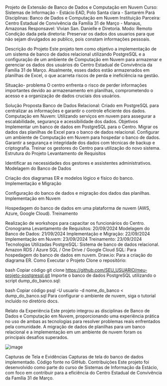Projeto de Extensão de Banco de Dados e Computação em Nuvem
Curso: Sistemas de Informação - Estácio EAD, Polo Santa clara - Santarém Pará
Disciplinas: Banco de Dados e Computação em Nuvem
Instituição Parceira: Centro Estadual de Convivência da Família 31 de Março - Manaus, Amazonas
Responsavel: Vivian San. Danielle e Diretoria. 
Modo: Remoto
Condição dada pela diretoria: Preservar os dados dos usuarios para que não sejam divulgados ao publico, pois constam informações pessoais. 

Descrição do Projeto
Este projeto tem como objetivo a implementação de um sistema de banco de dados relacional utilizando PostgreSQL e a configuração de um ambiente de Computação em Nuvem para armazenar e gerenciar os dados dos usuários do Centro Estadual de Convivência da Família 31 de Março. Atualmente, esses dados estão armazenados em planilhas de Excel, o que acarreta riscos de perda e ineficiência na gestão.

Situação- problema
O centro enfrenta o risco de perder informações importantes devido ao armazenamento em planilhas, comprometendo o acesso e a organização de dados cruciais dos usuários.

Solução Proposta
Banco de Dados Relacional: Criado em PostgreSQL para centralizar as informações e garantir o controle eficiente dos dados.
Computação em Nuvem: Utilizando serviços em nuvem para assegurar a escalabilidade, segurança e acessibilidade dos dados.
Objetivos
Implementar um banco de dados em PostgreSQL para o Centro.
Migrar os dados das planilhas de Excel para o banco de dados relacional.
Configurar um ambiente de Computação em Nuvem para hospedar o banco de dados.
Garantir a segurança e integridade dos dados com técnicas de backup e criptografia.
Treinar os gestores do Centro para utilização do novo sistema.
Estrutura do Projeto
Levantamento de Requisitos

Identificar as necessidades dos gestores e assistentes administrativos.
Modelagem do Banco de Dados

Criação dos diagramas ER e modelos lógico e físico do banco.
Implementação e Migração

Configuração do banco de dados e migração dos dados das planilhas.
Implementação em Nuvem

Hospedagem do banco de dados em uma plataforma de nuvem (AWS, Azure, Google Cloud).
Treinamento

Realização de workshops para capacitar os funcionários do Centro.
Cronograma
Levantamento de Requisitos: 20/09/2024
Modelagem do Banco de Dados: 21/09/2024
Implementação e Migração: 22/09/2024
Implementação em Nuvem: 23/09/2024
Treinamento: 23/09/2024
Tecnologias Utilizadas
PostgreSQL: Sistema de banco de dados relacional.
Amazon RDS / Azure SQL / One Drive / Google Cloud SQL: Para hospedagem do banco de dados em nuvem.
Draw.io: Para a criação do diagrama ER.
Como Executar o Projeto
Clone o repositório:

bash
Copiar código
git clone https://github.com/SEU_USUARIO/meu-projeto-postgresql.git
Importe o banco de dados PostgreSQL utilizando o script dump_do_banco.sql:

bash
Copiar código
psql -U usuario -d nome_do_banco < dump_do_banco.sql
Para configurar o ambiente de nuvem, siga o tutorial incluído no diretório docs.

Relato da Experiência
Este projeto integrou as disciplinas de Banco de Dados e Computação em Nuvem, proporcionando uma experiência prática no uso de ambas as tecnologias para resolver problemas reais enfrentados pela comunidade. A migração de dados de planilhas para um banco relacional e a implementação em um ambiente de nuvem foram os principais desafios superados.

![image](https://github.com/user-attachments/assets/02a7a4e8-b508-4f52-bbc3-8da496d93d68)

Capturas de Tela e Evidências
Capturas de tela do banco de dados implementado.
Código fonte no GitHub.
Contribuições
Este projeto foi desenvolvido como parte do curso de Sistemas de Informação da Estácio, com foco em contribuir para a eficiência do Centro Estadual de Convivência da Família 31 de Março.
